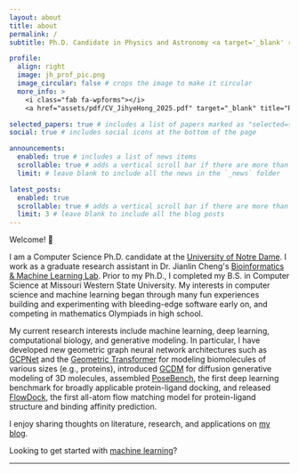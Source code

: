 ```yaml
---
layout: about
title: about
permalink: /
subtitle: Ph.D. Candidate in Physics and Astronomy <a target='_blank' rel='noopener noreferrer' href='https://nd.edu/'>@ND</a>

profile:
  align: right
  image: jh_prof_pic.png
  image_circular: false # crops the image to make it circular
  more_info: >
    <i class="fab fa-wpforms"></i>
    <a href="assets/pdf/CV_JihyeHong_2025.pdf" target="_blank" title="Resume/CV">CV</a>

selected_papers: true # includes a list of papers marked as "selected={true}"
social: true # includes social icons at the bottom of the page

announcements:
  enabled: true # includes a list of news items
  scrollable: true # adds a vertical scroll bar if there are more than 3 news items
  limit: # leave blank to include all the news in the `_news` folder

latest_posts:
  enabled: true
  scrollable: true # adds a vertical scroll bar if there are more than 3 new posts items
  limit: 3 # leave blank to include all the blog posts
---
```



Welcome! :wave:<br>

I am a Computer Science Ph.D. candidate at the <a target='_blank' rel='noopener noreferrer' href='https://nd.edu/'>University of Notre Dame</a>. I work as a graduate research assistant in Dr. Jianlin Cheng's <a target='_blank' rel='noopener noreferrer' href='http://calla.rnet.missouri.edu/cheng/'>Bioinformatics & Machine Learning Lab</a>. Prior to my Ph.D., I completed my B.S. in Computer Science at Missouri Western State University. My interests in computer science and machine learning began through many fun experiences building and experimenting with bleeding-edge software early on, and competing in mathematics Olympiads in high school.

My current research interests include machine learning, deep learning, computational biology, and generative modeling. In particular, I have developed new geometric graph neural network architectures such as <a target='_blank' rel='noopener noreferrer' href='https://github.com/BioinfoMachineLearning/GCPNet'>GCPNet</a> and the <a target='_blank' rel='noopener noreferrer' href='https://github.com/BioinfoMachineLearning/DeepInteract'>Geometric Transformer</a> for modeling biomolecules of various sizes (e.g., proteins), introduced <a target='_blank' rel='noopener noreferrer' href='https://github.com/BioinfoMachineLearning/Bio-Diffusion'>GCDM</a> for diffusion generative modeling of 3D molecules, assembled <a target='_blank' rel='noopener noreferrer' href='https://github.com/BioinfoMachineLearning/PoseBench'>PoseBench</a>,  the first deep learning benchmark for broadly applicable protein-ligand docking, and released <a target='_blank' rel='noopener noreferrer' href='https://github.com/BioinfoMachineLearning/FlowDock'>FlowDock</a>, the first all-atom flow matching model for protein-ligand structure and binding affinity prediction.

I enjoy sharing thoughts on literature, research, and applications on <a target='_blank' rel='noopener noreferrer' href='https://jiehyeH.github.io/blog/'>my blog</a>.

Looking to get started with <a target='_blank' rel='noopener noreferrer' href='https://github.com/amorehead/MLForEveryone'>machine learning</a>?

<hr>
